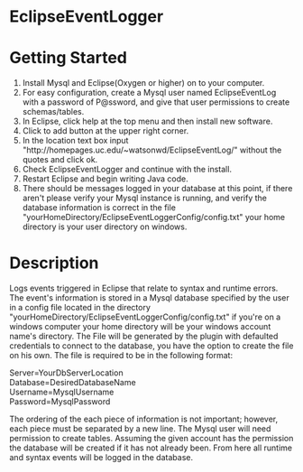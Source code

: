 # EclipseEventLogger

# Getting Started
<ol>
<li> Install Mysql and Eclipse(Oxygen or higher) on to your computer.</li>

<li> For easy configuration, create a Mysql user named EclipseEventLog with a password of P@ssword, and give that user permissions to create schemas/tables.</li>

<li> In Eclipse, click help at the top menu and then install new software.</li>

<li> Click to add button at the upper right corner.</li>

<li> In the location text box input "http://homepages.uc.edu/~watsonwd/EclipseEventLog/" without the quotes and click ok.</li>

<li> Check EclipseEventLogger and continue with the install.</li>

<li> Restart Eclipse and begin writing Java code.</li>

<li> There should be messages logged in your database at this point, if there aren't please verify your Mysql instance is running, and verify the database information is correct in the file "yourHomeDirectory/EclipseEventLoggerConfig/config.txt" your home directory is your user directory on windows.</li>
</ol>

# Description
Logs events triggered in Eclipse that relate to syntax and runtime errors. The event's information is stored in a Mysql database specified by the user in a config file located in the directory "yourHomeDirectory/EclipseEventLoggerConfig/config.txt" if you're on a windows computer your home directory will be your windows account name's directory. The File will be generated by the plugin with defaulted credentials to connect to the database, you have the option to create the file on his own. The file is required to be in the following format:<br>
 
Server=YourDbServerLocation<br>
Database=DesiredDatabaseName<br> 
Username=MysqlUsername<br>
Password=MysqlPassword<br>
 
The ordering of the each piece of information is not important; however, each piece must be separated by a new line. The Mysql user will need permission to create tables. Assuming the given account has the permission the database will be created if it has not already been. From here all runtime and syntax events will be logged in the database.
